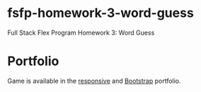 # fsfp-homework-3-word-guess

Full Stack Flex Program Homework 3: Word Guess

# Portfolio

Game is available in the [responsive](https://jabeldmc.github.io/fsfp-homework-2-responsive-portfolio/portfolio.html) and [Bootstrap](https://jabeldmc.github.io/fsfp-homework-2-bootstrap-portfolio/portfolio.html) portfolio.